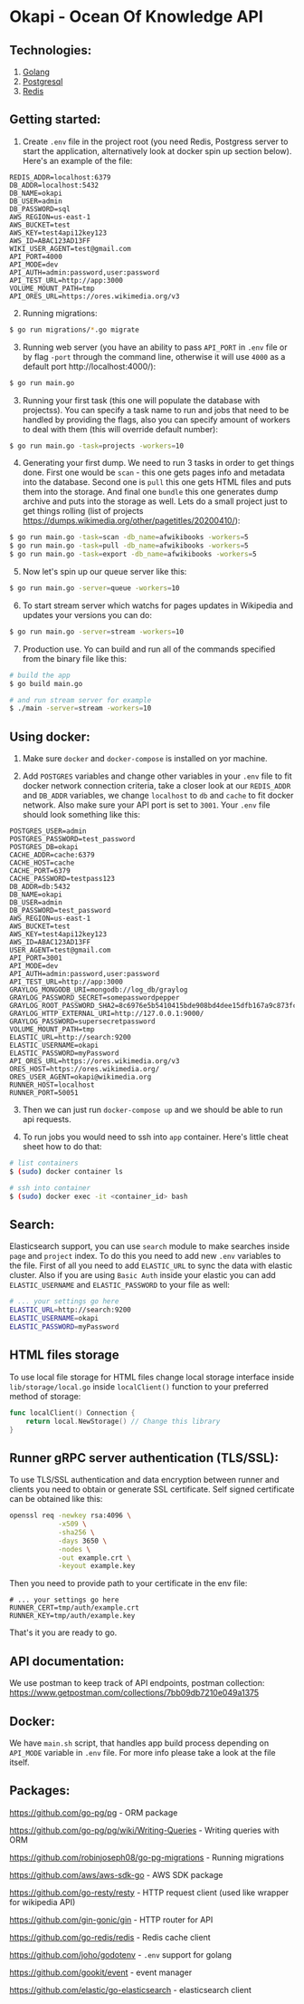 # Okapi - Ocean Of Knowledge API

## Technologies:

1. [Golang](https://golang.org/)
2. [Postgresql](https://www.postgresql.org/)
3. [Redis](https://redis.io/)

## Getting started:

1. Create `.env` file in the project root (you need Redis, Postgress server to start the application, alternatively look at docker spin up section below). Here's an example of the file: 
```
REDIS_ADDR=localhost:6379
DB_ADDR=localhost:5432
DB_NAME=okapi
DB_USER=admin
DB_PASSWORD=sql
AWS_REGION=us-east-1
AWS_BUCKET=test
AWS_KEY=test4api12key123
AWS_ID=ABAC123AD13FF
WIKI_USER_AGENT=test@gmail.com
API_PORT=4000
API_MODE=dev
API_AUTH=admin:password,user:password
API_TEST_URL=http://app:3000
VOLUME_MOUNT_PATH=tmp
API_ORES_URL=https://ores.wikimedia.org/v3
```
2. Running migrations:

```bash
$ go run migrations/*.go migrate
```

3. Running web server (you have an ability to pass `API_PORT` in `.env` file or by flag `-port` through the command line, otherwise it will use `4000` as a default port http://localhost:4000/):
```bash
$ go run main.go
```

3. Running your first task (this one will populate the database with projectss). You can specify a task name to run and jobs that need to be handled by providing the flags, also you can specify amount of workers to deal with them (this will override default number):
```bash
$ go run main.go -task=projects -workers=10
```

4. Generating your first dump. We need to run 3 tasks in order to get things done. First one would be `scan` - this one gets pages info and metadata into the database. Second one is `pull` this one gets HTML files and puts them into the storage. And final one `bundle` this one generates dump archive and puts into the storage as well. Lets do a small project just to get things rolling (list of projects https://dumps.wikimedia.org/other/pagetitles/20200410/):
```bash
$ go run main.go -task=scan -db_name=afwikibooks -workers=5
$ go run main.go -task=pull -db_name=afwikibooks -workers=5
$ go run main.go -task=export -db_name=afwikibooks -workers=5
```

5. Now let's spin up our queue server like this:
```bash
$ go run main.go -server=queue -workers=10
```

6. To start stream server which watchs for pages updates in Wikipedia and updates your versions you can do:
```bash
$ go run main.go -server=stream -workers=10
```

7. Production use. Yo can build and run all of the commands specified from the binary file like this:
```bash
# build the app
$ go build main.go

# and run stream server for example
$ ./main -server=stream -workers=10
```



## Using docker: 

1. Make sure `docker` and `docker-compose` is installed on yor machine.

2. Add `POSTGRES` variables and change other variables in your `.env` file to fit docker network connection criteria, take a closer look at our `REDIS_ADDR` and `DB_ADDR` variables, we change `localhost` to `db` and `cache` to fit docker network. Also make sure your API port is set to `3001`.  Your `.env` file should look something like this:

```
POSTGRES_USER=admin
POSTGRES_PASSWORD=test_password
POSTGRES_DB=okapi
CACHE_ADDR=cache:6379
CACHE_HOST=cache
CACHE_PORT=6379
CACHE_PASSWORD=testpass123
DB_ADDR=db:5432
DB_NAME=okapi
DB_USER=admin
DB_PASSWORD=test_password
AWS_REGION=us-east-1
AWS_BUCKET=test
AWS_KEY=test4api12key123
AWS_ID=ABAC123AD13FF
USER_AGENT=test@gmail.com
API_PORT=3001
API_MODE=dev
API_AUTH=admin:password,user:password
API_TEST_URL=http://app:3000
GRAYLOG_MONGODB_URI=mongodb://log_db/graylog
GRAYLOG_PASSWORD_SECRET=somepasswordpepper
GRAYLOG_ROOT_PASSWORD_SHA2=8c6976e5b5410415bde908bd4dee15dfb167a9c873fc4bb8a81f6f2ab448a918
GRAYLOG_HTTP_EXTERNAL_URI=http://127.0.0.1:9000/
GRAYLOG_PASSWORD=supersecretpassword
VOLUME_MOUNT_PATH=tmp
ELASTIC_URL=http://search:9200
ELASTIC_USERNAME=okapi
ELASTIC_PASSWORD=myPassword
API_ORES_URL=https://ores.wikimedia.org/v3
ORES_HOST=https://ores.wikimedia.org/
ORES_USER_AGENT=okapi@wikimedia.org
RUNNER_HOST=localhost
RUNNER_PORT=50051
```

3. Then we can just run `docker-compose up` and we should be able to run api requests.

4. To run jobs you would need to ssh into `app` container. Here's little cheat sheet how to do that:
```bash
# list containers
$ (sudo) docker container ls

# ssh into container
$ (sudo) docker exec -it <container_id> bash

```

## Search:

Elasticsearch support, you can use `search` module to make searches inside `page` and `project` index. To do this you need to add new `.env` variables to the file. First of all you need to add `ELASTIC_URL` to sync the data with elastic cluster. Also if you are using `Basic Auth` inside your elastic you can add `ELASTIC_USERNAME` and `ELASTIC_PASSWORD` to your file as well:
```bash
# ... your settings go here
ELASTIC_URL=http://search:9200
ELASTIC_USERNAME=okapi
ELASTIC_PASSWORD=myPassword
```

## HTML files storage
To use local file storage for HTML files change local storage interface inside `lib/storage/local.go` inside `localClient()` function to your preferred method of storage:

```go
func localClient() Connection {
	return local.NewStorage() // Change this library
}
```

## Runner gRPC server authentication (TLS/SSL):
To use TLS/SSL authentication and data encryption between runner and clients you need to obtain or generate SSL certificate. Self signed certificate can be obtained like this:
```bash 
openssl req -newkey rsa:4096 \
            -x509 \
            -sha256 \
            -days 3650 \
            -nodes \
            -out example.crt \
            -keyout example.key
```
Then you need to provide path to your certificate in the env file:
```
# ... your settings go here
RUNNER_CERT=tmp/auth/example.crt
RUNNER_KEY=tmp/auth/example.key
```
That's it you are ready to go.

## API documentation:

We use postman to keep track of API endpoints, postman collection:
https://www.getpostman.com/collections/7bb09db7210e049a1375

## Docker:
We have `main.sh` script, that handles app build process depending on `API_MODE` variable in `.env` file. For more info please take a look at the file itself.

## Packages:

https://github.com/go-pg/pg - ORM package

https://github.com/go-pg/pg/wiki/Writing-Queries - Writing queries with ORM

https://github.com/robinjoseph08/go-pg-migrations - Running migrations

https://github.com/aws/aws-sdk-go - AWS SDK package

https://github.com/go-resty/resty - HTTP request client (used like wrapper for wikipedia API)

https://github.com/gin-gonic/gin - HTTP router for API

https://github.com/go-redis/redis - Redis cache client

https://github.com/joho/godotenv - `.env` support for golang

https://github.com/gookit/event - event manager

https://github.com/elastic/go-elasticsearch - elasticsearch client 